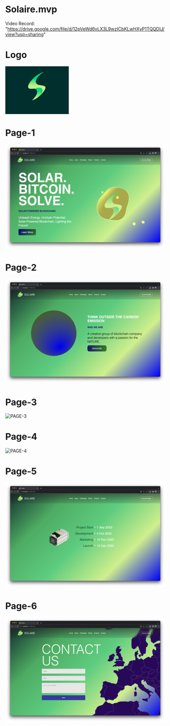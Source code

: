 # Solaire.mvp

Video Record: "https://drive.google.com/file/d/12pVeWd6vLX3L9wzICbKLwHXyP1TQQDIJ/view?usp=sharing"



# Logo
<img src="/Ekran%20Resmi%202023-10-04%2022.03.59.png" alt="Logo" width="200" height="150">


# Page-1

![PAGE-1](/public/img/Ekran%20Resmi%202023-10-06%2010.16.35.png)


# Page-2 

![PAGE-2](/public/img/Ekran%20Resmi%202023-10-06%2010.16.38.png)              


# Page-3 

![PAGE-3](/public/img/Ekran%20Resmi%202023-10-06%2010.16.41.png)      


# Page-4 

![PAGE-4](/public/img/Ekran%20Resmi%202023-10-06%2010.16.44.png)   


# Page-5 

![PAGE-5](/public/img/Ekran%20Resmi%202023-10-06%2010.16.47.png)      


# Page-6 

![PAGE-6](/public/img/Ekran%20Resmi%202023-10-06%2010.16.49.png)      
